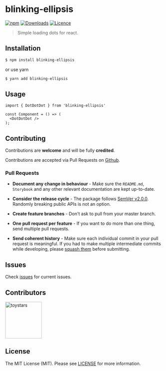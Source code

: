 # blinking-ellipsis

[![npm](https://img.shields.io/npm/v/blinking-ellipsis.svg)](https://www.npmjs.com/package/blinking-ellipsis) [![Downloads](https://img.shields.io/npm/dt/blinking-ellipsis.svg)](https://www.npmjs.com/package/blinking-ellipsis) [![Licence](https://img.shields.io/npm/l/blinking-ellipsis.svg)](https://www.npmjs.com/package/blinking-ellipsis)

> Simple loading dots for react.

## Installation
``` bash
$ npm install blinking-ellipsis
```
or use yarn

``` bash
$ yarn add blinking-ellipsis
```

## Usage
```tsx
import { DotDotDot } from 'blinking-ellipsis'

const Component = () => (
  <DotDotDot />
);
```

## Contributing

Contributions are **welcome** and will be fully **credited**.

Contributions are accepted via Pull Requests on [Github](https://github.com/toystars/blinking-ellipsis).

### Pull Requests

- **Document any change in behaviour** - Make sure the `README.md`, `Storybook` and any other relevant documentation are kept up-to-date.

- **Consider the release cycle** - The package follows [SemVer v2.0.0](http://semver.org/). Randomly breaking public APIs is not an option.

- **Create feature branches** - Don't ask to pull from your master branch.

- **One pull request per feature** - If you want to do more than one thing, send multiple pull requests.

- **Send coherent history** - Make sure each individual commit in your pull request is meaningful. If you had to make multiple intermediate commits while developing, please [squash them](http://www.git-scm.com/book/en/v2/Git-Tools-Rewriting-History#Changing-Multiple-Commit-Messages) before submitting.


## Issues

Check [issues](https://github.com/toystars/blinking-ellipsis/issues) for current issues.

## Contributors

[<img alt="toystars" src="https://avatars0.githubusercontent.com/u/16062709?v=4&s=117" width="117">](https://github.com/toystars)

## License

The MIT License (MIT). Please see [LICENSE](LICENSE) for more information.
